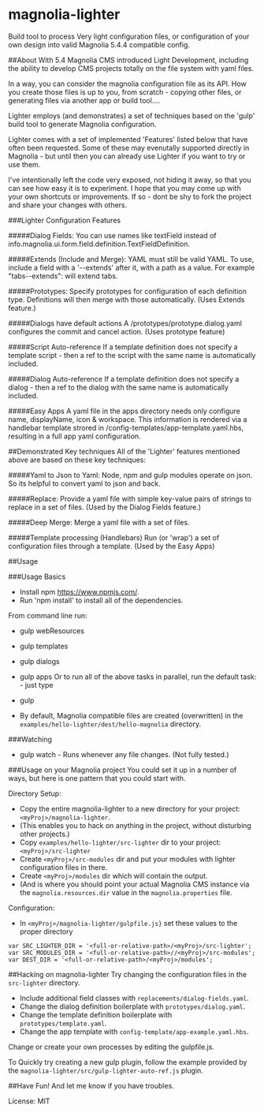# magnolia-lighter
Build tool to process Very light configuration files, or configuration of your
own design into valid Magnolia 5.4.4 compatible config.

##About
With 5.4 Magnolia CMS introduced Light Development, including the ability
to develop CMS projects totally on the file system with yaml files.

In a way, you can consider the magnolia configuration file as its API.
How you create those files is up to you, from scratch - copying other files,
or generating files via another app or build tool....

Lighter employs (and demonstrates) a set of techniques based on the 'gulp'  
build tool to generate Magnolia configuration.

Lighter comes with a set of implemented 'Features' listed below that have often
been requested. Some of these may evenutally supported directly in Magnolia -
but until then you can already use Lighter if you want to try or use them.

I've intentionally left the code very exposed, not hiding it away, so that you
can see how easy it is to experiment. I hope that you may come up with your own shortcuts or improvements. If so - dont be shy to fork the project and share your changes with others.


###Lighter Configuration Features

#####Dialog Fields:
You can use names like textField instead of info.magnolia.ui.form.field.definition.TextFieldDefinition.

#####Extends (Include and Merge):
YAML must still be valid YAML.
To use, include a field with a '--extends' after it, with a path as a value.
For example "tabs--extends":
will extend tabs.

#####Prototypes:
Specify prototypes for configuration of each definition type.
Definitions will then merge with those automatically.
(Uses Extends feature.)

#####Dialogs have default actions
A /prototypes/prototype.dialog.yaml configures the commit and cancel action.
(Uses prototype feature)

#####Script Auto-reference
If a template definition does not specify a template script - then a ref to the script with the same name is automatically included.

#####Dialog Auto-reference
If a template definition does not specify a dialog - then a ref to the dialog with the same name is automatically included.

#####Easy Apps
A yaml file in the apps directory needs only configure name, displayName, icon & workspace.
This information is rendered via a handlebar template strored in  /config-templates/app-template.yaml.hbs, resulting in a full app yaml configuration.

##Demonstrated Key techniques
All of the 'Lighter' features mentioned above are based on these key techniques:

#####Yaml to Json to Yaml:
Node, npm and gulp modules operate on json. So its helpful to convert yaml to json and back.

#####Replace:
Provide a yaml file with simple key-value pairs of strings to replace in a set of files.
(Used by the Dialog Fields feature.)

#####Deep Merge:
Merge a yaml file with a set of files.

#####Template processing (Handlebars)
Run (or 'wrap') a set of configuration files through a template.
(Used by the Easy Apps)

##Usage

###Usage Basics
* Install npm https://www.npmjs.com/.
* Run 'npm install' to install all of the dependencies.

From command line run:
* gulp webResources
* gulp templates
* gulp dialogs
* gulp apps
Or to run all of the above tasks in parallel, run the default task: - just type
* gulp

* By default, Magnolia compatible files are created (overwritten) in the `examples/hello-lighter/dest/hello-magnolia` directory.

###Watching
* gulp watch - Runs whenever any file changes. (Not fully tested.)

###Usage on your Magnolia project
You could set it up in a number of ways, but here is one pattern that you could start with.

Directory Setup:
* Copy the entire magnolia-lighter to a new directory for your project: `<myProj>/magnolia-lighter`.
 * (This enables you to hack on anything in the project, without disturbing other projects.)
* Copy `examples/hello-lighter/src-lighter` dir to your project:
`<myProj>/src-lighter`
* Create `<myProj>/src-modules` dir and put your modules with lighter configuration files in there.
* Create `<myProj>/modules` dir which will contain the output.
 * (And is where you should point your actual Magnolia CMS instance via the `magnolia.resources.dir` value in the `magnolia.properties` file.

Configuration:
* In `<myProj>/magnolia-lighter/gulpfile.js}` set these values to the proper directory
```
var SRC_LIGHTER_DIR = '<full-or-relative-path>/<myProj>/src-lighter';
var SRC_MODULES_DIR = '<full-or-relative-path>//<myProj>/src-modules';
var DEST_DIR = '<full-or-relative-path>/<myProj>/modules';

```

##Hacking on magnolia-lighter
Try changing the configuration files in the `src-lighter` directory.
* Include additional field classes with `replacements/dialog-fields.yaml`.
* Change the dialog definition boilerplate with `prototypes/dialog.yaml`.
* Change the template definition boilerplate with `prototypes/template.yaml`.
* Change the app template with `config-template/app-example.yaml.hbs`.

Change or create your own processes by editing the gulpfile.js.

To Quickly try creating a new gulp plugin, follow the example provided by the `magnolia-lighter/src/gulp-lighter-auto-ref.js` plugin.

##Have Fun!
And let me know if you have troubles.

License:
MIT
